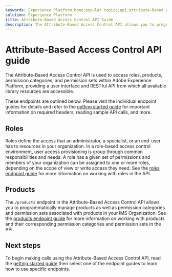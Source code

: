 ```yaml
---
keywords: Experience Platform;home;popular topics;api;attribute-based access control;Attribute-Based Access Control
solution: Experience Platform
title: Attribute-Based Access Control API Guide
description: The Attribute-Based Access Control API allows you to programmatically manage roles and policies within Adobe Experience Platform. Follow this guide to learn how to perform key operations using the API.
---
```

# Attribute-Based Access Control API guide

The Attribute-Based Access Control API is used to access roles, products, permission categories, and permission sets within Adobe Experience Platform, providing a user interface and RESTful API from which all available library resources are accessible.

These endpoints are outlined below. Please visit the individual endpoint guides for details and refer to the [getting started guide](./getting-started.md) for important information on required headers, reading sample API calls, and more.

## Roles

Roles define the access that an administrator, a specialist, or an end-user has to resources in your organization. In a role-based access control environment, user access provisioning is group through common responsibilities and needs. A role has a given set of permissions and members of your organization can be assigned to one or more roles, depending on the scope of view or write access they need. See the [roles endpoint guide](./roles.md) for more information on working with roles in the API.

## Products

The `/products` endpoint in the Attribute-Based Access Control API allows you to programmatically manage products as well as permission categories and permission sets associated with products in your IMS Organization. See the [products endpoint guide](./products.md) for more information on working with products and their corresponding permission categories and permission sets in the API.

## Next steps

To begin making calls using the Attribute-Based Access Control API, read the [getting started guide](./getting-started.md) then select one of the endpoint guides to learn how to use specific endpoints.
